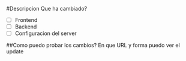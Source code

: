 #Descripcion
Que ha cambiado?

- [ ] Frontend
- [ ] Backend
- [ ] Configuracion del server

##Como puedo probar los cambios?
En que URL y forma puedo ver el update
